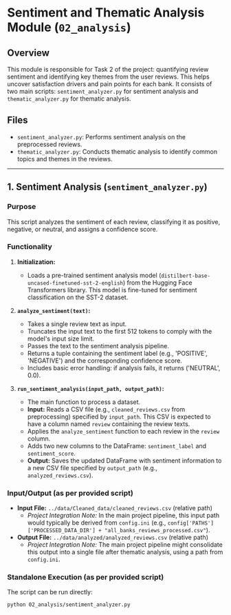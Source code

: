 # Sentiment and Thematic Analysis Module (`02_analysis`)

## Overview

This module is responsible for Task 2 of the project: quantifying review sentiment and identifying key themes from the user reviews. This helps uncover satisfaction drivers and pain points for each bank. It consists of two main scripts: `sentiment_analyzer.py` for sentiment analysis and `thematic_analyzer.py` for thematic analysis.

## Files

*   `sentiment_analyzer.py`: Performs sentiment analysis on the preprocessed reviews.
*   `thematic_analyzer.py`: Conducts thematic analysis to identify common topics and themes in the reviews.

---

## 1. Sentiment Analysis (`sentiment_analyzer.py`)

### Purpose

This script analyzes the sentiment of each review, classifying it as positive, negative, or neutral, and assigns a confidence score.

### Functionality

1.  **Initialization:**
    *   Loads a pre-trained sentiment analysis model (`distilbert-base-uncased-finetuned-sst-2-english`) from the Hugging Face Transformers library. This model is fine-tuned for sentiment classification on the SST-2 dataset.

2.  **`analyze_sentiment(text)`:**
    *   Takes a single review text as input.
    *   Truncates the input text to the first 512 tokens to comply with the model's input size limit.
    *   Passes the text to the sentiment analysis pipeline.
    *   Returns a tuple containing the sentiment label (e.g., 'POSITIVE', 'NEGATIVE') and the corresponding confidence score.
    *   Includes basic error handling: if analysis fails, it returns ('NEUTRAL', 0.0).

3.  **`run_sentiment_analysis(input_path, output_path)`:**
    *   The main function to process a dataset.
    *   **Input:** Reads a CSV file (e.g., `cleaned_reviews.csv` from preprocessing) specified by `input_path`. This CSV is expected to have a column named `review` containing the review texts.
    *   Applies the `analyze_sentiment` function to each review in the `review` column.
    *   Adds two new columns to the DataFrame: `sentiment_label` and `sentiment_score`.
    *   **Output:** Saves the updated DataFrame with sentiment information to a new CSV file specified by `output_path` (e.g., `analyzed_reviews.csv`).

### Input/Output (as per provided script)

*   **Input File:** `../data/Cleaned_data/cleaned_reviews.csv` (relative path)
    *   *Project Integration Note:* In the main project pipeline, this input path would typically be derived from `config.ini` (e.g., `config['PATHS']['PROCESSED_DATA_DIR'] + "all_banks_reviews_processed.csv"`).
*   **Output File:** `../data/analyzed/analyzed_reviews.csv` (relative path)
    *   *Project Integration Note:* The main project pipeline might consolidate this output into a single file after thematic analysis, using a path from `config.ini`.

### Standalone Execution (as per provided script)

The script can be run directly:
```bash
python 02_analysis/sentiment_analyzer.py
